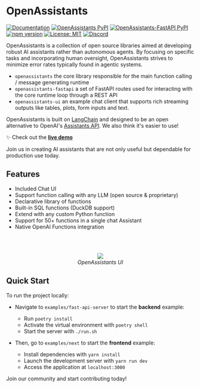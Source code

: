 # OpenAssistants

[![Documentation](https://img.shields.io/badge/docs-openassistants-blue.svg)](https://definitive-io.github.io/openassistants/)
[![OpenAssistants PyPI](https://img.shields.io/pypi/v/openassistants.svg)](https://pypi.org/project/openassistants/)
[![OpenAssistants-FastAPI PyPI](https://img.shields.io/pypi/v/openassistants-fastapi.svg)](https://pypi.org/project/openassistants-fastapi/)
[![npm version](https://img.shields.io/npm/v/@definitive-io/openassistants-ui)](https://www.npmjs.com/package/@definitive-io/openassistants-ui)
[![License: MIT](https://img.shields.io/badge/License-MIT-green.svg)](https://opensource.org/licenses/MIT)
[![Discord](https://img.shields.io/discord/1182644873992613989.svg?label=&logo=discord&logoColor=ffffff&color=7389D8&labelColor=6A7EC2)](https://discord.gg/Snd4Cry7wD)


OpenAssistants is a collection of open source libraries aimed at developing robust AI assistants rather than autonomous agents. By focusing on specific tasks and incorporating human oversight, OpenAssistants strives to minimize error rates typically found in agentic systems.

- `openassistants` the core library responsible for the main function calling / message generating runtime
- `openassistants-fastapi` a set of FastAPI routes used for interacting with the core runtime loop through a REST API
- `openassistants-ui` an example chat client that supports rich streaming outputs like tables, plots, form inputs and text.

OpenAssistants is built on [LangChain](https://github.com/langchain-ai/langchain) and designed to be an open alternative to OpenAI's [Assistants API](https://platform.openai.com/docs/assistants/overview). We also think it's easier to use!

✨ Check out the [**live demo**](https://openassistants-next.vercel.definitivecorp.io/)

Join us in creating AI assistants that are not only useful but dependable for production use today.

## Features
- Included Chat UI
- Support function calling with any LLM (open source & proprietary)
- Declarative library of functions
- Built-in SQL functions (DuckDB support)
- Extend with any custom Python function
- Support for 50+ functions in a single chat Assistant
- Native OpenAI Functions integration

<br>
<p align="center">
<br>
 <img src="https://github.com/definitive-io/openassistants/assets/1309307/3e7821f4-62d8-42c0-80c7-94be8b3f2e2c" />
 <br><i>OpenAssistants UI</i>
</p>

## Quick Start

To run the project locally:

- Navigate to `examples/fast-api-server` to start the **backend** example:
  - Run `poetry install`
  - Activate the virtual environment with `poetry shell`
  - Start the server with `./run.sh`

- Then, go to `examples/next` to start the **frontend** example:
  - Install dependencies with `yarn install`
  - Launch the development server with `yarn run dev`
  - Access the application at `localhost:3000`

Join our community and start contributing today!
